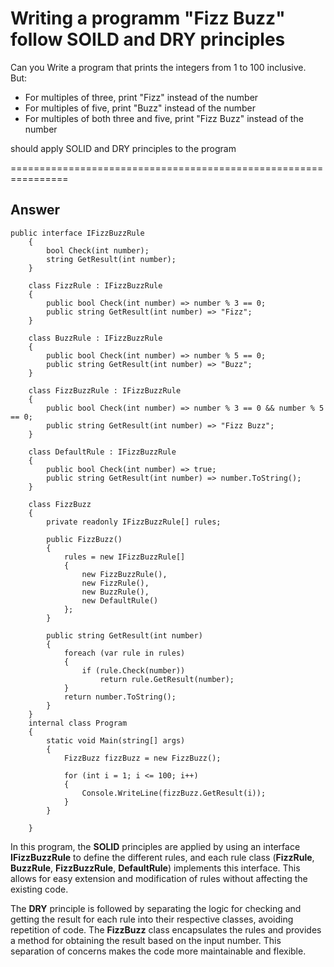 # Writing a programm "Fizz Buzz" follow SOILD and DRY principles

Can you Write a program that prints the integers from 1 to 100 inclusive.<br>
But:<br>
- For multiples of three, print "Fizz" instead of the number<br>
- For multiples of five, print "Buzz" instead of the number<br>
- For multiples of both three and five, print "Fizz Buzz" instead of the number<br>

should apply SOLID and DRY principles to the program
<br>

================================================================
## Answer
```
public interface IFizzBuzzRule
    {
        bool Check(int number);
        string GetResult(int number);
    }

    class FizzRule : IFizzBuzzRule
    {
        public bool Check(int number) => number % 3 == 0;
        public string GetResult(int number) => "Fizz";
    }

    class BuzzRule : IFizzBuzzRule
    {
        public bool Check(int number) => number % 5 == 0;
        public string GetResult(int number) => "Buzz";
    }

    class FizzBuzzRule : IFizzBuzzRule
    {
        public bool Check(int number) => number % 3 == 0 && number % 5 == 0;
        public string GetResult(int number) => "Fizz Buzz";
    }

    class DefaultRule : IFizzBuzzRule
    {
        public bool Check(int number) => true;
        public string GetResult(int number) => number.ToString();
    }

    class FizzBuzz
    {
        private readonly IFizzBuzzRule[] rules;

        public FizzBuzz()
        {
            rules = new IFizzBuzzRule[]
            {
				new FizzBuzzRule(),
				new FizzRule(),
				new BuzzRule(),
				new DefaultRule()
            };
        }

        public string GetResult(int number)
        {
            foreach (var rule in rules)
            {
                if (rule.Check(number))
                    return rule.GetResult(number);
            }
            return number.ToString();
        }
    }
    internal class Program
    {
        static void Main(string[] args)
        {
            FizzBuzz fizzBuzz = new FizzBuzz();

            for (int i = 1; i <= 100; i++)
            {
                Console.WriteLine(fizzBuzz.GetResult(i));
            }
        }

    }
```

In this program, the **SOLID** principles are applied by using an interface **IFizzBuzzRule** to define the different rules, and each rule class (**FizzRule**, **BuzzRule**, **FizzBuzzRule**, **DefaultRule**) implements this interface. This allows for easy extension and modification of rules without affecting the existing code.<br>

The **DRY** principle is followed by separating the logic for checking and getting the result for each rule into their respective classes, avoiding repetition of code. The **FizzBuzz** class encapsulates the rules and provides a method for obtaining the result based on the input number. This separation of concerns makes the code more maintainable and flexible.